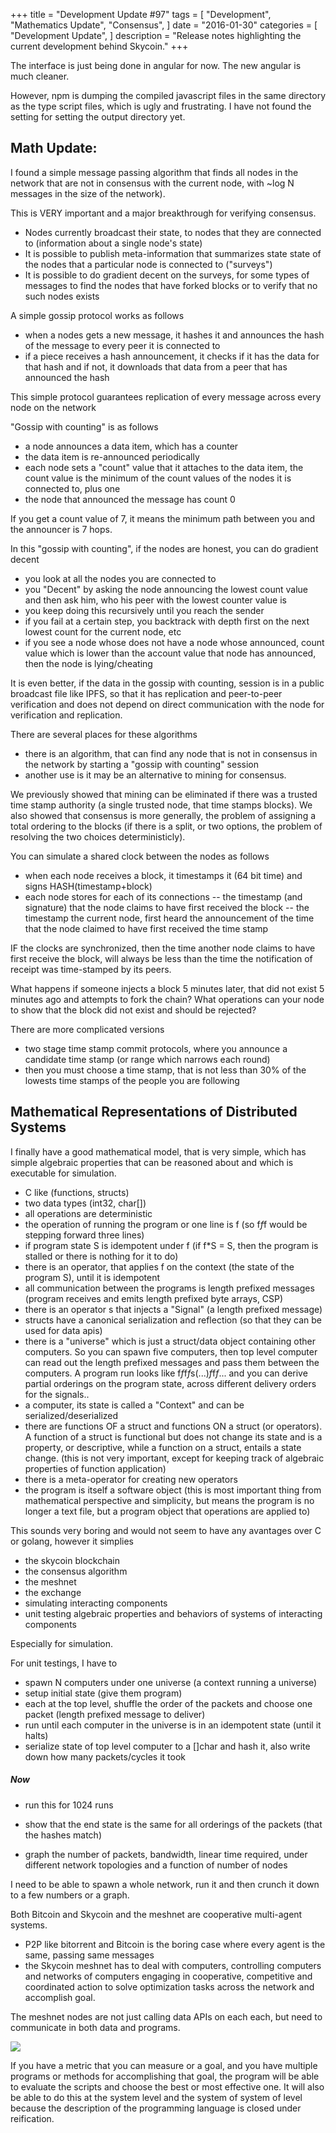 +++
title = "Development Update #97"
tags = [
    "Development",
    "Mathematics Update",
    "Consensus",
]
date = "2016-01-30"
categories = [
    "Development Update",
]
description = "Release notes highlighting the current development behind Skycoin."
+++

The interface is just being done in angular for now. The new angular is much cleaner.

However, npm is dumping the compiled javascript files in the same directory as the type script files, which is ugly and frustrating. I have not found the setting for setting the output directory yet.

## Math Update:

I found a simple message passing algorithm that finds all nodes in the network that are not in consensus with the current node, with ~log N messages in the size of the network).

This is VERY important and a major breakthrough for verifying consensus.

- Nodes currently broadcast their state, to nodes that they are connected to (information about a single node's state)
- It is possible to publish meta-information that summarizes state state of the nodes that a particular node is connected to ("surveys")
- It is possible to do gradient decent on the surveys, for some types of messages to find the nodes that have forked blocks or to verify that no such nodes exists

A simple gossip protocol works as follows
- when a nodes gets a new message, it hashes it and announces the hash of the message to every peer it is connected to
- if a piece receives a hash announcement, it checks if it has the data for that hash and if not, it downloads that data from a peer that has announced the hash

This simple protocol guarantees replication of every message across every node on the network

"Gossip with counting" is as follows
- a node announces a data item, which has a counter
- the data item is re-announced periodically
- each node sets a "count" value that it attaches to the data item, the count value is the minimum of the count values of the nodes it is connected to, plus one
- the node that announced the message has count 0

If you get a count value of 7, it means the minimum path between you and the announcer is 7 hops.

In this "gossip with counting", if the nodes are honest, you can do gradient decent
- you look at all the nodes you are connected to
- you "Decent" by asking the node announcing the lowest count value and then ask him, who his peer with the lowest counter value is
- you keep doing this recursively until you reach the sender
- if you fail at a certain step, you backtrack with depth first on the next lowest count for the current node, etc
- if you see a node whose does not have a node whose announced, count value which is lower than the account value that node has announced, then the node is lying/cheating

It is even better, if the data in the gossip with counting, session is in a public broadcast file like IPFS, so that it has replication and peer-to-peer verification and does not depend on direct communication with the node for verification and replication.

There are several places for these algorithms
- there is an algorithm, that can find any node that is not in consensus in the network by starting a "gossip with counting" session
- another use is it may be an alternative to mining for consensus.

We previously showed that mining can be eliminated if there was a trusted time stamp authority (a single trusted node, that time stamps blocks). We also showed that consensus is more generally, the problem of assigning a total ordering to the blocks (if there is a split, or two options, the problem of resolving the two choices deterministicly).

You can simulate a shared clock between the nodes as follows
- when each node receives a block, it timestamps it (64 bit time) and signs HASH(timestamp+block)
- each node stores for each of its connections
-- the timestamp (and signature) that the node claims to have first received the block
-- the timestamp the current node, first heard the announcement of the time that the node claimed to have first received the time stamp

IF the clocks are synchronized, then the time another node claims to have first receive the block, will always be less than the time the notification of receipt was time-stamped by its peers.

What happens if someone injects a block 5 minutes later, that did not exist 5 minutes ago and attempts to fork the chain? What operations can your node to show that the block did not exist and should be rejected?

There are more complicated versions
- two stage time stamp commit protocols, where you announce a candidate time stamp (or range which narrows each round)
- then you must choose a time stamp, that is not less than 30% of the lowests time stamps of the people you are following

## Mathematical Representations of Distributed Systems

I finally have a good mathematical model, that is very simple, which has simple algebraic properties that can be reasoned about and which is executable for simulation.

- C like (functions, structs)
- two data types (int32, char[])
- all operations are deterministic
- the operation of running the program or one line is f (so f*f*f would be stepping forward three lines)
- if program state S is idempotent under f (if f*S = S, then the program is stalled or there is nothing for it to do)
- there is an operator, that applies f on the context (the state of the program S), until it is idempotent
- all communication between the programs is length prefixed messages (program receives and emits length prefixed byte arrays, CSP)
- there is an operator s that injects a "Signal" (a length prefixed message)
- structs have a canonical serialization and reflection (so that they can be used for data apis)
- there is a "universe" which is just a struct/data object containing other computers. So you can spawn five computers, then top level computer can read out the length prefixed messages and pass them between the computers. A program run looks like f*f*f*f*s(...)*f*f*f*... and you can derive partial orderings on the program state, across different delivery orders for the signals..
- a computer, its state is called a "Context" and can be serialized/deserialized
- there are functions OF a struct and functions ON a struct (or operators).  A function of a struct is functional but does not change its state and is a property, or descriptive, while a function on a struct, entails a state change. (this is not very important, except for keeping track of algebraic properties of function application)
- there is a meta-operator for creating new operators
- the program is itself a software object (this is most important thing from mathematical perspective and simplicity, but means the program is no longer a text file, but a program object that operations are applied to)

This sounds very boring and would not seem to have any avantages over C or golang, however it simplies
- the skycoin blockchain
- the consensus algorithm
- the meshnet
- the exchange
- simulating interacting components
- unit testing algebraic properties and behaviors of systems of interacting components

Especially for simulation.

For unit testings, I have to
- spawn N computers under one universe (a context running a universe)
- setup initial state (give them program)
- each at the top level, shuffle the order of the packets and choose one packet (length prefixed message to deliver)
- run until each computer in the universe is in an idempotent state (until it halts)
- serialize state of top level computer to a []char and hash it, also write down how many packets/cycles it took

##### Now
- run this for 1024 runs
- show that the end state is the same for all orderings of the packets (that the hashes match)

- graph the number of packets, bandwidth, linear time required, under different network topologies and a function of number of nodes

I need to be able to spawn a whole network, run it and then crunch it down to a few numbers or a graph.

Both Bitcoin and Skycoin and the meshnet are cooperative multi-agent systems.
- P2P like bitorrent and Bitcoin is the boring case where every agent is the same, passing same messages
- the Skycoin meshnet has to deal with computers, controlling computers and networks of computers engaging in cooperative, competitive and coordinated action to solve optimization tasks across the network and accomplish goal.

The meshnet nodes are not just calling data APIs on each each, but need to communicate in both data and programs.

![](http://i.imgur.com/1A8uYW6.png)

If you have a metric that you can measure or a goal, and you have multiple programs or methods for accomplishing that goal, the program will be able to evaluate the scripts and choose the best or most effective one. It will also be able to do this at the system level and the system of system of level because the description of the programming language is closed under reification.


